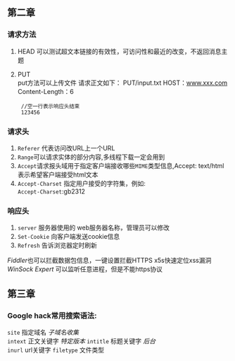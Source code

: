 ## 第二章
### 请求方法
1. HEAD
    可以测试超文本链接的有效性，可访问性和最近的改变，不返回消息主题
2. PUT  
    put方法可以上传文件
    请求正文如下：
        PUT/input.txt
        HOST：www.xxx.com
        Content-Length：6

        //空一行表示响应头结束
        123456  

### 请求头
1. `Referer` 代表访问改URL上一个URL
2. `Range`可以请求实体的部分内容,多线程下载一定会用到
3. `Accept`请求报头域用于指定客户端接收哪些`MIME`类型信息,Accept: text/html表示希望客户端接受html文本
4. `Accept-Charset` 指定用户接受的字符集，例如:  
    `Accept-Charset`:gb2312  

### 响应头
1. `server` 服务器使用的 web服务器名称，管理员可以修改
2. `Set-Cookie` 向客户端发送cookie信息
3. `Refresh` 告诉浏览器定时刷新

*Fiddler*也可以拦截数据包信息，一键设置拦截HTTPS
x5s快速定位xss漏洞
*WinSock Expert* 可以监听任意进程，但是不能https协议

## 第三章
### Google hack常用搜索语法:  
`site` 指定域名 *子域名收集*  
`intext` 正文关键字 *特定版本* 
`intitle` 标题关键字 *后台*  
`inurl` url关键字
`filetype` 文件类型


